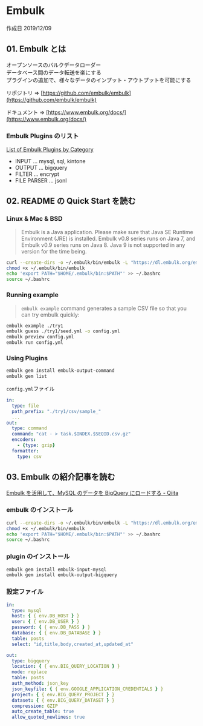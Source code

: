 # Embulk

作成日 2019/12/09

## 01. Embulk とは

オープンソースのバルクデータローダー\
データベース間のデータ転送を楽にする\
プラグインの追加で、様々なデータのインプット・アウトプットを可能にする

リポジトリ => [https://github.com/embulk/embulk](https://github.com/embulk/embulk)

ドキュメント => [https://www.embulk.org/docs/](https://www.embulk.org/docs/)

### Embulk Plugins のリスト

[List of Embulk Plugins by Category](https://plugins.embulk.org/)

- INPUT ... mysql, sql, kintone
- OUTPUT ... bigquery
- FILTER ... encrypt
- FILE PARSER ... jsonl

## 02. README の Quick Start を読む

### Linux & Mac & BSD

> Embulk is a Java application. Please make sure that Java SE Runtime Environment (JRE) is installed. Embulk v0.8 series runs on Java 7, and Embulk v0.9 series runs on Java 8. Java 9 is not supported in any version for the time being.

```bash
curl --create-dirs -o ~/.embulk/bin/embulk -L "https://dl.embulk.org/embulk-latest.jar"
chmod +x ~/.embulk/bin/embulk
echo 'export PATH="$HOME/.embulk/bin:$PATH"' >> ~/.bashrc
source ~/.bashrc
```

### Running example

> `embulk example` command generates a sample CSV file so that you can try embulk quickly:

```bash
embulk example ./try1
embulk guess ./try1/seed.yml -o config.yml
embulk preview config.yml
embulk run config.yml
```

### Using Plugins

```bash
embulk gem install embulk-output-command
embulk gem list
```

`config.yml`ファイル

```yaml
in:
  type: file
  path_prefix: "./try1/csv/sample_"
  ...
out:
  type: command
  command: "cat - > task.$INDEX.$SEQID.csv.gz"
  encoders:
    - {type: gzip}
  formatter:
    type: csv
```

## 03. Embulk の紹介記事を読む

[Embulk を活用して、MySQL のデータを BigQuery にロードする \- Qiita](https://qiita.com/gamu1012/items/7ef5d5b2dcc132d30380)

### embulk のインストール

```bash
curl --create-dirs -o ~/.embulk/bin/embulk -L "https://dl.embulk.org/embulk-latest.jar"
chmod +x ~/.embulk/bin/embulk
echo 'export PATH="$HOME/.embulk/bin:$PATH"' >> ~/.bashrc
source ~/.bashrc
```

### plugin のインストール

```bash
embulk gem install embulk-input-mysql
embulk gem install embulk-output-bigquery
```

### 設定ファイル

```yaml
in:
  type: mysql
  host: { { env.DB_HOST } }
  user: { { env.DB_USER } }
  password: { { env.DB_PASS } }
  database: { { env.DB_DATABASE } }
  table: posts
  select: "id,title,body,created_at,updated_at"

out:
  type: bigquery
  location: { { env.BIG_QUERY_LOCATION } }
  mode: replace
  table: posts
  auth_method: json_key
  json_keyfile: { { env.GOOGLE_APPLICATION_CREDENTIALS } }
  project: { { env.BIG_QUERY_PROJECT } }
  dataset: { { env.BIG_QUERY_DATASET } }
  compression: GZIP
  auto_create_table: true
  allow_quoted_newlines: true
```
